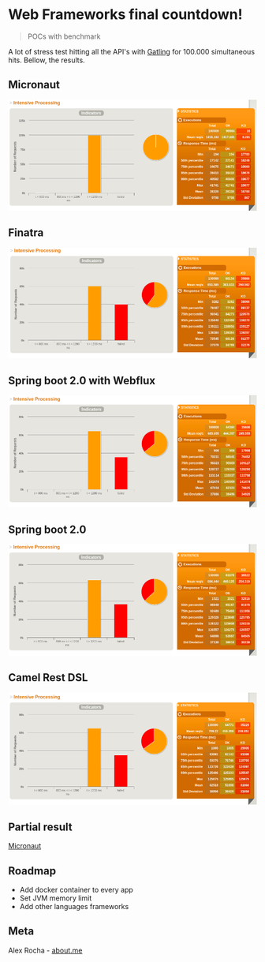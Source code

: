 # Web Frameworks final countdown!
> POCs with benchmark

A lot of stress test hitting all the API's with [Gatling](https://gatling.io/) for 100.000 simultaneous hits.
Bellow, the results.

## Micronaut

![micronaut](./micronaut/profile.png)

## Finatra

![finatra](./scala-finatra/profile.png)

## Spring boot 2.0 with Webflux

![webflux](./webflux/profile.png)

## Spring boot 2.0

![tomcat](./tomcat/profile.png)

## Camel Rest DSL

![camel](./camel/profile.png)

## Partial result

[Micronaut](http://micronaut.io/)

## Roadmap

* Add docker container to every app
* Set JVM memory limit
* Add other languages frameworks

## Meta

Alex Rocha - [about.me](http://about.me/alex.rochas)
